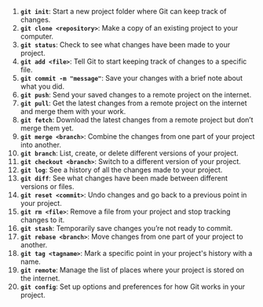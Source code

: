 1. **`git init`**: Start a new project folder where Git can keep track of changes.
2. **`git clone <repository>`**: Make a copy of an existing project to your computer.
3. **`git status`**: Check to see what changes have been made to your project.
4. **`git add <file>`**: Tell Git to start keeping track of changes to a specific file.
5. **`git commit -m "message"`**: Save your changes with a brief note about what you did.
6. **`git push`**: Send your saved changes to a remote project on the internet.
7. **`git pull`**: Get the latest changes from a remote project on the internet and merge them with your work.
8. **`git fetch`**: Download the latest changes from a remote project but don’t merge them yet.
9. **`git merge <branch>`**: Combine the changes from one part of your project into another.
10. **`git branch`**: List, create, or delete different versions of your project.
11. **`git checkout <branch>`**: Switch to a different version of your project.
12. **`git log`**: See a history of all the changes made to your project.
13. **`git diff`**: See what changes have been made between different versions or files.
14. **`git reset <commit>`**: Undo changes and go back to a previous point in your project.
15. **`git rm <file>`**: Remove a file from your project and stop tracking changes to it.
16. **`git stash`**: Temporarily save changes you’re not ready to commit.
17. **`git rebase <branch>`**: Move changes from one part of your project to another.
18. **`git tag <tagname>`**: Mark a specific point in your project's history with a name.
19. **`git remote`**: Manage the list of places where your project is stored on the internet.
20. **`git config`**: Set up options and preferences for how Git works in your project.

